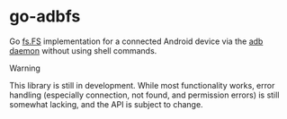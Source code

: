 # go-adbfs

Go [fs.FS](https://pkg.go.dev/io/fs#FS) implementation for a connected Android device via the [adb daemon](https://developer.android.com/tools/adb) without using shell commands.

> [!WARNING]
> This library is still in development. While most functionality works, error handling (especially connection, not found, and permission errors) is still somewhat lacking, and the API is subject to change.
